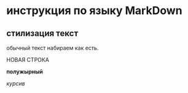# инструкция по языку MarkDown

## стилизация текст

обычный текст набираем как есть.

НОВАЯ СТРОКА

**полужырный**

*курсив*
